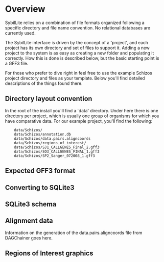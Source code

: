 # Overview #

SybilLite relies on a combination of file formats organized following a specific directory and file name convention.  No relational databases are currently used.

The SybilLite interface is driven by the concept of a 'project', and each project has its own directory and set of files to support it.  Adding a new project to the system is as easy as creating a new folder and populating it correctly.  How this is done is described below, but the basic starting point is a GFF3 file.

For those who prefer to dive right in feel free to use the example Schizos project directory and files as your template.  Below you'll find detailed descriptions of the things found there.


## Directory layout convention ##

In the root of the install you'll find a 'data' directory.  Under here there is one directory per project, which is usually one group of organisms for which you have comparative data.  For our example project, you'll find the following:

```
    data/Schizos/
    data/Schizos/annotation.db
    data/Schizos/data.pairs.aligncoords
    data/Schizos/regions_of_interest/
    data/Schizos/SJ1_CALLGENES_Final_2.gff3
    data/Schizos/SO3_CALLGENES_FINAL_1.gff3
    data/Schizos/SP2_Sanger_072008_1.gff3
```


## Expected GFF3 format ##


## Converting to SQLite3 ##


## SQLite3 schema ##


## Alignment data ##

Information on the generation of the data.pairs.aligncoords file from DAGChainer goes here.

## Regions of Interest graphics ##

